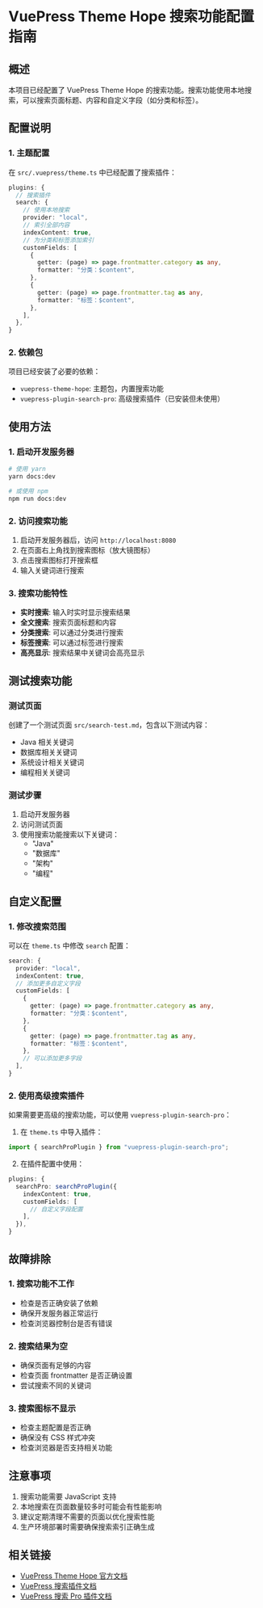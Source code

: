 # VuePress Theme Hope 搜索功能配置指南

## 概述

本项目已经配置了 VuePress Theme Hope 的搜索功能。搜索功能使用本地搜索，可以搜索页面标题、内容和自定义字段（如分类和标签）。

## 配置说明

### 1. 主题配置

在 `src/.vuepress/theme.ts` 中已经配置了搜索插件：

```typescript
plugins: {
  // 搜索插件
  search: {
    // 使用本地搜索
    provider: "local",
    // 索引全部内容
    indexContent: true,
    // 为分类和标签添加索引
    customFields: [
      {
        getter: (page) => page.frontmatter.category as any,
        formatter: "分类：$content",
      },
      {
        getter: (page) => page.frontmatter.tag as any,
        formatter: "标签：$content",
      },
    ],
  },
}
```

### 2. 依赖包

项目已经安装了必要的依赖：
- `vuepress-theme-hope`: 主题包，内置搜索功能
- `vuepress-plugin-search-pro`: 高级搜索插件（已安装但未使用）

## 使用方法

### 1. 启动开发服务器

```bash
# 使用 yarn
yarn docs:dev

# 或使用 npm
npm run docs:dev
```

### 2. 访问搜索功能

1. 启动开发服务器后，访问 `http://localhost:8080`
2. 在页面右上角找到搜索图标（放大镜图标）
3. 点击搜索图标打开搜索框
4. 输入关键词进行搜索

### 3. 搜索功能特性

- **实时搜索**: 输入时实时显示搜索结果
- **全文搜索**: 搜索页面标题和内容
- **分类搜索**: 可以通过分类进行搜索
- **标签搜索**: 可以通过标签进行搜索
- **高亮显示**: 搜索结果中关键词会高亮显示

## 测试搜索功能

### 测试页面

创建了一个测试页面 `src/search-test.md`，包含以下测试内容：

- Java 相关关键词
- 数据库相关关键词
- 系统设计相关关键词
- 编程相关关键词

### 测试步骤

1. 启动开发服务器
2. 访问测试页面
3. 使用搜索功能搜索以下关键词：
   - "Java"
   - "数据库"
   - "架构"
   - "编程"

## 自定义配置

### 1. 修改搜索范围

可以在 `theme.ts` 中修改 `search` 配置：

```typescript
search: {
  provider: "local",
  indexContent: true,
  // 添加更多自定义字段
  customFields: [
    {
      getter: (page) => page.frontmatter.category as any,
      formatter: "分类：$content",
    },
    {
      getter: (page) => page.frontmatter.tag as any,
      formatter: "标签：$content",
    },
    // 可以添加更多字段
  ],
}
```

### 2. 使用高级搜索插件

如果需要更高级的搜索功能，可以使用 `vuepress-plugin-search-pro`：

1. 在 `theme.ts` 中导入插件：
```typescript
import { searchProPlugin } from "vuepress-plugin-search-pro";
```

2. 在插件配置中使用：
```typescript
plugins: {
  searchPro: searchProPlugin({
    indexContent: true,
    customFields: [
      // 自定义字段配置
    ],
  }),
}
```

## 故障排除

### 1. 搜索功能不工作

- 检查是否正确安装了依赖
- 确保开发服务器正常运行
- 检查浏览器控制台是否有错误

### 2. 搜索结果为空

- 确保页面有足够的内容
- 检查页面 frontmatter 是否正确设置
- 尝试搜索不同的关键词

### 3. 搜索图标不显示

- 检查主题配置是否正确
- 确保没有 CSS 样式冲突
- 检查浏览器是否支持相关功能

## 注意事项

1. 搜索功能需要 JavaScript 支持
2. 本地搜索在页面数量较多时可能会有性能影响
3. 建议定期清理不需要的页面以优化搜索性能
4. 生产环境部署时需要确保搜索索引正确生成

## 相关链接

- [VuePress Theme Hope 官方文档](https://theme-hope.vuejs.press/)
- [VuePress 搜索插件文档](https://v2.vuepress.vuejs.org/reference/plugin/search.html)
- [VuePress 搜索 Pro 插件文档](https://plugin-search-pro.vuejs.press/) 